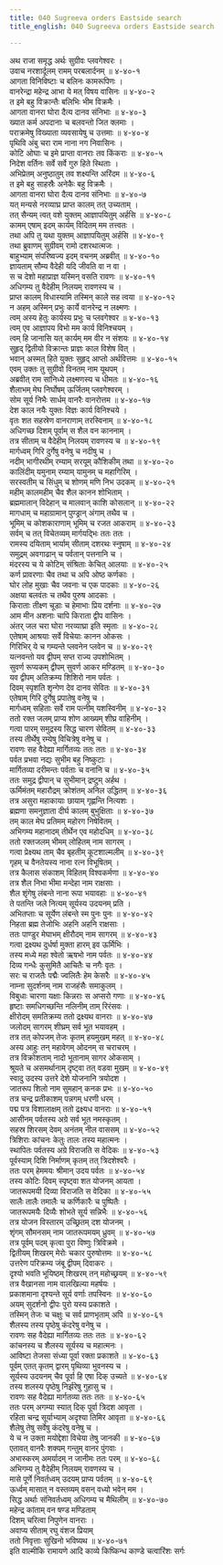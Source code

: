 ```yaml
---
title: 040 Sugreeva orders Eastside search
title_english: 040 Sugreeva orders Eastside search

---
```

अथ राजा समृद्ध अर्थः सुग्रीवः प्लवगेश्वरः ।  
उवाच नरशार्दूलम् रामम् परबलार्दनम् ॥ ४-४०-१  
आगता विनिविष्टाः च बलिनः कामरूपिणः ।  
वानरेन्द्रा महेन्द्र आभा ये मत् विषय वासिनः ॥ ४-४०-२  
त इमे बहु विक्रान्तैः बलिभिः भीम विक्रमैः ।  
आगता वानरा घोरा दैत्य दानव संनिभाः ॥ ४-४०-३  
ख्यात कर्म अपदानाः च बलवन्तो जित क्लमाः ।  
पराक्रमेषु विख्याता व्यवसायेषु च उत्तमाः ॥ ४-४०-४  
पृथिवि अंबु चरा राम नाना नग निवासिनः ।  
कोटि ओघाः च इमे प्राप्ता वानराः तव किंकराः ॥ ४-४०-५  
निदेश वर्तिनः सर्वे सर्वे गुरु हिते स्थिताः ।  
अभिप्रेतम् अनुष्ठातुम् तव शक्ष्यन्ति अरिंदम ॥ ४-४०-६  
त इमे बहु साहस्रैः अनेकैः बहु विक्रमैः ।  
आगता वानरा घोरा दैत्य दानव संनिभाः ॥ ४-४०-७  
यत् मन्यसे नरव्याघ्र प्राप्त कालम् तत् उच्यताम् ।  
तत् सैन्यम् त्वत् वशे युक्तम् आज्ञापयितुम् अर्हसि ॥ ४-४०-८  
कामम् एषाम् इदम् कार्यम् विदितम् मम तत्त्वतः ।  
तथा अपि तु यथा युक्तम् आज्ञापयितुम् अर्हसि ॥ ४-४०-९  
तथा ब्रुवाणम् सुग्रीवम् रामो दशरथात्मजः ।  
बाहुभ्याम् संपरिष्वज्य इदम् वचनम् अब्रवीत् ॥ ४-४०-१०  
ज्ञायताम् सौम्य वैदेही यदि जीवति वा न वा ।  
स च देशो महाप्राज्ञ यस्मिन् वसति रावणः ॥ ४-४०-११  
अधिगम्य तु वैदेहीम् निलयम् रावणस्य च ।  
प्राप्त कालम् विधास्यामि तस्मिन् काले सह त्वया ॥ ४-४०-१२  
न अहम् अस्मिन् प्रभुः कार्ये वानरेन्द्र न लक्ष्मणः ।  
त्वम् अस्य हेतुः कार्यस्य प्रभुः च प्लवगेश्वर ॥ ४-४०-१३  
त्वम् एव आज्ञापय विभो मम कार्य विनिश्चयम् ।  
त्वम् हि जानासि यत् कार्यम् मम वीर न संशयः ॥ ४-४०-१४  
सुहृद् द्वितीयो विक्रान्तः प्राज्ञः काल विशेष वित् ।  
भवान् अस्मत् हिते युक्तः सुहृद् आप्तो अर्थवित्तमः ॥ ४-४०-१५  
एवम् उक्तः तु सुग्रीवो विनतम् नाम यूथपम् ।  
अब्रवीत् राम सांनिध्ये लक्ष्मणस्य च धीमतः ॥ ४-४०-१६  
शैलाभम् मेघ निर्घोषम् ऊर्जितम् प्लवगेश्वरम् ।  
सोम सूर्य निभैः सार्धम् वानरैः वानरोत्तम ॥ ४-४०-१७  
देश काल नयैः युक्तः विज्ञः कार्य विनिश्चये ।  
वृतः शत सहस्रेण वानराणाम् तरस्विनाम् ॥ ४-४०-१८  
अधिगच्छ दिशम् पूर्वाम् स शैल वन काननाम् ।  
तत्र सीताम् च वैदेहीम् निलयम् रावणस्य च ॥ ४-४०-१९  
मार्गध्वम् गिरि दुर्गेषु वनेषु च नदीषु च ।  
नदीम् भागीरथीम् रम्याम् सरयूम् कौशिकीम् तथा ॥ ४-४०-२०  
कालिंदीम् यमुनाम् रम्याम् यामुनम् च महागिरिम् ।  
सरस्वतीम् च सिंधुम् च शोणम् मणि निभ उदकम् ॥ ४-४०-२१  
महीम् कालमहीम् चैव शैल कानन शोभिताम् ।  
ब्रह्ममालान् विदेहान् च मालवान् काशि कोसलान् ॥ ४-४०-२२  
मागधाम् च महाग्रामान् पुण्ड्रान् अंगाम् तथैव च ।  
भूमिम् च कोशकाराणाम् भूमिम् च रजत आकराम् ॥ ४-४०-२३  
सर्वम् च तत् विचेतव्यम् मार्गयद्भिः ततः ततः ।  
रामस्य दयिताम् भार्याम् सीताम् दशरथः स्नुषाम् ॥ ४-४०-२४  
समुद्रम् अवगाढान् च पर्वतान् पत्तनानि च ।  
मंदरस्य च ये कोटिम् संश्रिताः केचित् आलयाः ॥ ४-४०-२५  
कर्ण प्रावरणाः चैव तथा च अपि ओष्ठ कर्णकाः ।  
घोर लोह मुखाः चैव जवनाः च एक पादकाः ॥ ४-४०-२६  
अक्षया बलवंतः च तथैव पुरुष आदकाः ।  
किराताः तीक्ष्ण चूडाः च हेमाभाः प्रिय दर्शनाः ॥ ४-४०-२७  
आम मीन अशनाः चापि किराता द्वीप वासिनः ।  
अंतर् जल चरा घोरा नरव्याघ्रा इति स्मृताः ॥ ४-४०-२८  
एतेषाम् आश्रयाः सर्वे विचेयाः कानन ओकसः ।  
गिरिभिर् ये च गम्यन्ते प्लवनेन प्लवेन च ॥ ४-४०-२९  
यत्नवन्तो यव द्वीपम् सप्त राज्य उपशोभितम् ।  
सुवर्ण रूप्यकम् द्वीपम् सुवर्ण आकर मण्डितम् ॥ ४-४०-३०  
यव द्वीपम् अतिक्रम्य शिशिरो नाम पर्वतः ।  
दिवम् स्पृशति शृन्गेण देव दानव सेवितः ॥ ४-४०-३१  
एतेषाम् गिरि दुर्गेषु प्रपातेषु वनेषु च ।  
मार्गध्वम् सहिताः सर्वे राम पत्नीम् यशस्विनीम् ॥ ४-४०-३२  
ततो रक्त जलम् प्राप्य शोण आख्यम् शीघ्र वाहिनीम् ।  
गत्वा पारम् समुद्रस्य सिद्ध चारण सेवितम् ॥ ४-४०-३३  
तस्य तीर्थेषु रम्येषु विचित्रेषु वनेषु च ।  
रावणः सह वैदेह्या मार्गितव्यः ततः ततः ॥ ४-४०-३४  
पर्वत प्रभवा नद्यः सुभीम बहु निष्कुटाः ।  
मार्गितव्या दरीमन्तः पर्वताः च वनानि च ॥ ४-४०-३५  
ततः समुद्र द्वीपान् च सुभीमान् द्रष्टुम् अर्हथ ।  
ऊर्मिमंतम् महारौद्रम् क्रोशंतम् अनिल उद्धितम् ॥ ४-४०-३६  
तत्र असुरा महाकायाः छायाम् गृह्णन्ति नित्यशः ।  
ब्रह्मणा समनुज्ञाता दीर्घ कालम् बुभुक्षिताः ॥ ४-४०-३७  
तम् काल मेघ प्रतिमम् महोरग निषेवितम् ।  
अभिगम्य महानादम् तीर्थेन एव महोदधिम् ॥ ४-४०-३८  
ततो रक्तजलम् भीमम् लोहितम् नाम सागरम् ।  
गत्वा प्रेक्ष्यथ ताम् चैव बृहतीम् कूटशाल्मलीम् ॥ ४-४०-३९  
गृहम् च वैनतेयस्य नाना रत्न विभूषितम् ।  
तत्र कैलास संकाशम् विहितम् विश्वकर्मणा ॥ ४-४०-४०  
तत्र शैल निभा भीमा मन्देहा नाम राक्षसाः ।  
शैल शृंगेषु लंबन्ते नाना रूपा भयावहाः ॥ ४-४०-४१  
ते पतन्ति जले नित्यम् सूर्यस्य उदयनम् प्रति ।  
अभितप्ताः च सूर्येण लंबन्ते स्म पुनः पुनः ॥ ४-४०-४२  
निहता ब्रह्म तेजोभिः अहनि अहनि राक्षसाः ।  
ततः पाण्डुर मेघाभम् क्षीरौदम् नाम सागरम् ॥ ४-४०-४३  
गत्वा द्रक्ष्यथ दुर्धर्षा मुक्ता हारम् इव ऊर्मिभिः ।  
तस्य मध्ये महा श्वेतो ऋषभो नाम पर्वतः ॥ ४-४०-४४  
दिव्य गन्धैः कुसुमितै आचितैः च नगैः वृतः ।  
सरः च राजतैः पद्मैः ज्वलितैः हेम केसरैः ॥ ४-४०-४५  
नाम्ना सुदर्शनम् नाम राजहंसैः समाकुलम् ।  
विबुधाः चारणा यक्षाः किन्नराः स अप्सरो गणाः ॥ ४-४०-४६  
हृष्टाः समधिगच्छन्ति नलिनीम् ताम् रिरंसवः ।  
क्षीरोदम् समतिक्रम्य ततो द्रक्ष्यथ वानराः ॥ ४-४०-४७  
जलोदम् सागरम् शीघ्रम् सर्व भूत भयावहम् ।  
तत्र तत् कोपजम् तेजः कृतम् हयमुखम् महत् ॥ ४-४०-४८  
अस्य आहुः तन् महावेगम् ओदनम् स चराचरम् ।  
तत्र विक्रोशताम् नादो भूतानाम् सागर ओकसाम् ।  
श्रूयते च असमर्थानाम् दृष्ट्वा तत् वडवा मुखम् ॥ ४-४०-४९  
स्वादु उदस्य उत्तरे देशे योजनानि त्रयोदश ।  
जातरूप शिलो नाम सुमहान् कनक प्रभः ॥ ४-४०-५०  
तत्र चन्द्र प्रतीकाशम् पन्नगम् धरणी धरम् ।  
पद्म पत्र विशालाक्षम् ततो द्रक्ष्यध वानराः ॥ ४-४०-५१  
आसीनम् पर्वतस्य अग्रे सर्व भूत नमस्कृतम् ।  
सहस्र शिरसम् देवम् अनंतम् नील वाससम् ॥ ४-४०-५२  
त्रिशिराः कांचनः केतुः तालः तस्य महात्मनः ।  
स्थापितः पर्वतस्य अग्रे विराजति स वेदिकः ॥ ४-४०-५३  
पूर्वस्याम् दिशि निर्माणम् कृतम् तत् त्रिदशेश्वरैः ।  
ततः परम् हेममयः श्रीमान् उदय पर्वतः ॥ ४-४०-५४  
तस्य कोटिः दिवम् स्पृष्ट्वा शत योजनम् आयता ।  
जातरूपमयी दिव्या विराजति स वेदिका ॥ ४-४०-५५  
सालैः तालैः तमालैः च कर्णिकारैः च पुष्पितैः ।  
जातरूपमयैः दिव्यैः शोभते सूर्य सन्निभैः ॥ ४-४०-५६  
तत्र योजन विस्तारम् उच्छ्रितम् दश योजनम् ।  
शृंगम् सौमनसम् नाम जातरूपमयम् ध्रुवम् ॥ ४-४०-५७  
तत्र पूर्वम् पदम् कृत्वा पुरा विष्णुः त्रिविक्रमे ।  
द्वितीयम् शिखरम् मेरोः चकार पुरुषोत्तमः ॥ ४-४०-५८  
उत्तरेण परिक्रम्य जंबू द्वीपम् दिवाकरः ।  
दृश्यो भवति भूयिष्ठम् शिखरम् तन् महोच्छ्रयम् ॥ ४-४०-५९  
तत्र वैखानसा नाम वालखिल्या महर्षयः ।  
प्रकाशमाना दृश्यन्ते सूर्य वर्णाः तपस्विनः ॥ ४-४०-६०  
अयम् सुदर्शनो द्वीपः पुरो यस्य प्रकाशते ।  
तस्मिन् तेजः च चक्षुः च सर्व प्राणभृताम् अपि ॥ ४-४०-६१  
शैलस्य तस्य पृष्ठेषु कंदरेषु वनेषु च ।  
रावणः सह वैदेह्या मार्गितव्यः ततः ततः ॥ ४-४०-६२  
कांचनस्य च शैलस्य सूर्यस्य च महात्मनः ।  
आविष्टा तेजसा संध्या पूर्वा रक्ता प्रकाशते ॥ ४-४०-६३  
पूर्वम् एतत् कृतम् द्वारम् पृथिव्या भुवनस्य च ।  
सूर्यस्य उदयनम् चैव पूर्वा हि एषा दिक् उच्यते ॥ ४-४०-६४  
तस्य शलस्य पृष्ठेषु निर्झरेषु गुहासु च ।  
रावणः सह वैदेह्या मार्गतव्या ततः ततः ॥ ४-४०-६५  
ततः परम् अगम्या स्यात् दिक् पूर्वा त्रिदश आवृता ।  
रहिता चन्द्र सूर्याभ्याम् अदृश्या तिमिर आवृता ॥ ४-४०-६६  
शैलेषु तेषु सर्वेषु कंदरेषु वनेषु च ।  
ये च न उक्ता मयोद्देशा विचेया तेषु जानकी ॥ ४-४०-६७  
एतावत् वानरैः शक्यम् गन्तुम् वानर पुंगवाः ।  
अभास्करम् अमर्यादम् न जानीमः ततः परम् ॥ ४-४०-६८  
अभिगम्य तु वैदेहीम् निलयम् रावणस्य च ।  
मासे पूर्णे निवर्तध्वम् उदयम् प्राप्य पर्वतम् ॥ ४-४०-६९  
ऊर्ध्वम् मासात् न वस्तव्यम् वसन् वध्यो भवेन् मम ।  
सिद्ध अर्थाः संनिवर्तध्वम् अधिगम्य च मैथिलीम् ॥ ४-४०-७०  
महेन्द्र कांताम् वन षण्ड मण्डिताम्  
दिशम् चरित्वा निपुणेन वानराः ।  
अवाप्य सीताम् रघु वंशज प्रियाम्  
ततो निवृत्ताः सुखिनो भविष्यथ ॥ ४-४०-७१  
इति वाल्मीकि रामायणे आदि काव्ये किष्किन्ध काण्डे चत्वारिंशः सर्गः
